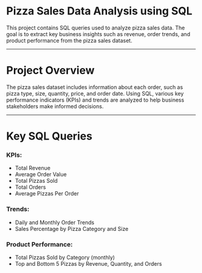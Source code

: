 # Pizza Sales Data Analysis using SQL

This project contains SQL queries used to analyze pizza sales data. The goal is to extract key business insights such as revenue, order trends, and product performance from the pizza sales dataset.

---

# Project Overview

The pizza sales dataset includes information about each order, such as pizza type, size, quantity, price, and order date. Using SQL, various key performance indicators (KPIs) and trends are analyzed to help business stakeholders make informed decisions.

---

# Key SQL Queries

### KPIs:
- Total Revenue
- Average Order Value
- Total Pizzas Sold
- Total Orders
- Average Pizzas Per Order

### Trends:
- Daily and Monthly Order Trends
- Sales Percentage by Pizza Category and Size

### Product Performance:
- Total Pizzas Sold by Category (monthly)
- Top and Bottom 5 Pizzas by Revenue, Quantity, and Orders
